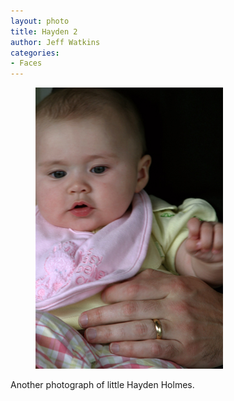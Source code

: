 ```yaml
---
layout: photo
title: Hayden 2
author: Jeff Watkins
categories:
- Faces
---
```


<figure><img class="photo" src="/photos/IMG_0724.jpg"></figure>

Another photograph of little Hayden Holmes.

